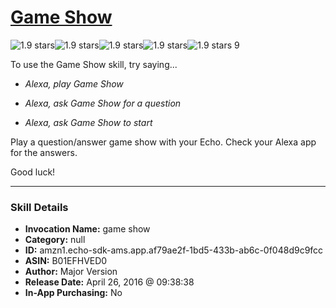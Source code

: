 # [Game Show](http://alexa.amazon.com/#skills/amzn1.echo-sdk-ams.app.af79ae2f-1bd5-433b-ab6c-0f048d9c9fcc)
![1.9 stars](../../images/ic_star_black_18dp_1x.png)![1.9 stars](../../images/ic_star_half_black_18dp_1x.png)![1.9 stars](../../images/ic_star_border_black_18dp_1x.png)![1.9 stars](../../images/ic_star_border_black_18dp_1x.png)![1.9 stars](../../images/ic_star_border_black_18dp_1x.png) 9

To use the Game Show skill, try saying...

* *Alexa, play Game Show*

* *Alexa, ask Game Show for a question*

* *Alexa, ask Game Show to start*

Play a question/answer game show with your Echo. Check your Alexa app for the answers.

Good luck!

***

### Skill Details

* **Invocation Name:** game show
* **Category:** null
* **ID:** amzn1.echo-sdk-ams.app.af79ae2f-1bd5-433b-ab6c-0f048d9c9fcc
* **ASIN:** B01EFHVED0
* **Author:** Major Version
* **Release Date:** April 26, 2016 @ 09:38:38
* **In-App Purchasing:** No
